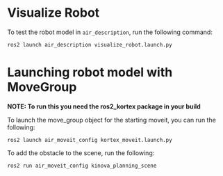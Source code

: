 # Visualize Robot

To test the robot model in `air_description`, run the following command:

```
ros2 launch air_description visualize_robot.launch.py
```

# Launching robot model with MoveGroup


**NOTE: To run this you need the ros2_kortex package in your build**

To launch the move_group object for the starting moveit, you can run the following:

```
ros2 launch air_moveit_config kortex_moveit.launch.py 
```

To add the obstacle to the scene, run the following:

```
ros2 run air_moveit_config kinova_planning_scene
```